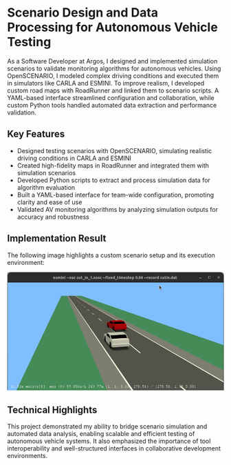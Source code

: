 # Scenario Design and Data Processing for Autonomous Vehicle Testing

As a Software Developer at Argos, I designed and implemented simulation scenarios to validate monitoring algorithms for autonomous vehicles. Using OpenSCENARIO, I modeled complex driving conditions and executed them in simulators like CARLA and ESMINI. To improve realism, I developed custom road maps with RoadRunner and linked them to scenario scripts. A YAML-based interface streamlined configuration and collaboration, while custom Python tools handled automated data extraction and performance validation.

## Key Features

- Designed testing scenarios with OpenSCENARIO, simulating realistic driving conditions in CARLA and ESMINI
- Created high-fidelity maps in RoadRunner and integrated them with simulation scenarios
- Developed Python scripts to extract and process simulation data for algorithm evaluation
- Built a YAML-based interface for team-wide configuration, promoting clarity and ease of use
- Validated AV monitoring algorithms by analyzing simulation outputs for accuracy and robustness

## Implementation Result

The following image highlights a custom scenario setup and its execution environment:

![AV Testing Scenario](../images/esmini.png)

## Technical Highlights

This project demonstrated my ability to bridge scenario simulation and automated data analysis, enabling scalable and efficient testing of autonomous vehicle systems. It also emphasized the importance of tool interoperability and well-structured interfaces in collaborative development environments.
